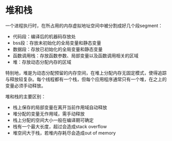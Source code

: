 # 堆和栈

一个进程执行时，在所占用的内存虚拟地址空间中被分割成好几个段segment：

- 代码段：编译后的机器码存放处
- bss段：存放未初始化的全局变量和静态变量
- 数据段：存放已初始化的全局变量和静态变量
- 函数调用栈：存放函数参数、局部变量以及函数调用相关的区域
- 堆：存放动态分配内存的区域

特别地，堆是为动态分配预留的内存空间，在堆上分配内存无固定模式，使得追踪与释放较复杂。每个线程都有一个栈，但每个应用程序通常只有一个堆，在之上的变量必须手动释放。

堆和栈的主要区别：

- 栈上保存的局部变量在离开当前作用域自动释放
- 堆分配的变量无作用域，需手动释放
- 栈上分配的空间大小一般在编译期可确定
- 栈有一个最大长度，超过会造成stack overflow
- 堆空间大于栈，若堆内存耗尽会造成out of memory